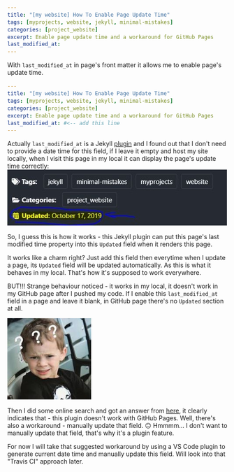 ```yaml
---
title: "[my website] How To Enable Page Update Time"
tags: [myprojects, website, jekyll, minimal-mistakes]
categories: [project_website]
excerpt: Enable page update time and a workaround for GitHub Pages
last_modified_at: 
---
```


With `last_modified_at` in page's front matter it allows me to enable page's update time.

```yaml
---
title: "[my website] How To Enable Page Update Time"
tags: [myprojects, website, jekyll, minimal-mistakes]
categories: [project_website]
excerpt: Enable page update time and a workaround for GitHub Pages
last_modified_at: #<-- add this line
---
```

Actually `last_modified_at` is a Jekyll [plugin](https://github.com/gjtorikian/jekyll-last-modified-at) and I found out that I don't need to provide a date time for this field, if I leave it empty and host my site locally, when I visit this page in my local it can display the page's update time correctly:
![](/images/page_updatetime.jpg)

So, I guess this is how it works - this Jekyll plugin can put this page's last modified time property into this `Updated` field when it renders this page.

It works like a charm right? Just add this field then everytime when I update a page, its `Updated` field will be updated automatically. As this is what it behaves in my local. That's how it's supposed to work everywhere.

BUT!!! Strange behaviour noticed - it works in my local, it doesn't work in my GitHub page after I pushed my code. If I enable this `last_modified_at` field in a page and leave it blank, in GitHub page there's no `Updated` section at all.

![](/images/emotions/why/kid_why.jpg)


Then I did some online search and got an answer from [here](https://talk.jekyllrb.com/t/trying-to-include-date-page-updated/1290/5), it clearly indicates that - this plugin doesn't work with GitHub Pages. Well, there's also a workaround - manually update that field. 😐 Hmmmm... I don't want to manually update that field, that's why it's a plugin feature.

For now I will take that suggested workaround by using a VS Code plugin to generate current date time and manually update this field. Will look into that "Travis CI" approach later.